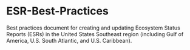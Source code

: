 # ESR-Best-Practices
Best practices document for creating and updating Ecosystem Status Reports (ESRs) in the United States Southeast region (including Gulf of America, U.S. South Atlantic, and U.S. Caribbean).
